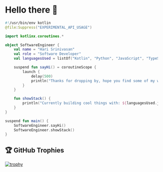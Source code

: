 # Hello there 👋

```kotlin
#!/usr/bin/env kotlin
@file:Suppress("EXPERIMENTAL_API_USAGE")

import kotlinx.coroutines.*

object SoftwareEngineer {
    val name = "Hari Srinivasan"
    val role = "Software Developer"
    val languagesUsed = listOf("Kotlin", "Python", "JavaScript", "TypeScript")

    suspend fun sayHi() = coroutineScope {
        launch {
            delay(500)
            println("Thanks for dropping by, hope you find some of my work interesting.")
        }
    }

    fun showStack() {
        println("Currently building cool things with: ${languagesUsed.joinToString(", ")}")
    }
}

suspend fun main() {
    SoftwareEngineer.sayHi()
    SoftwareEngineer.showStack()
}

```



## 🏆 GitHub Trophies

[![trophy](https://github-profile-trophy.vercel.app/?username=haz3-jolt&theme=onedark)](https://github.com/ryo-ma/github-profile-trophy)

